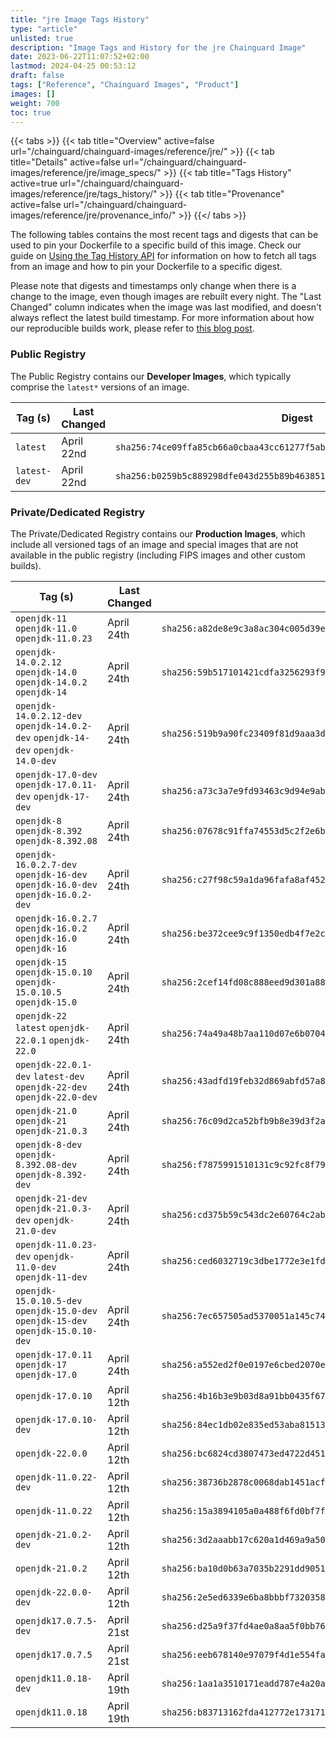 ```yaml
---
title: "jre Image Tags History"
type: "article"
unlisted: true
description: "Image Tags and History for the jre Chainguard Image"
date: 2023-06-22T11:07:52+02:00
lastmod: 2024-04-25 00:53:12
draft: false
tags: ["Reference", "Chainguard Images", "Product"]
images: []
weight: 700
toc: true
---
```


{{< tabs >}}
{{< tab title="Overview" active=false url="/chainguard/chainguard-images/reference/jre/" >}}
{{< tab title="Details" active=false url="/chainguard/chainguard-images/reference/jre/image_specs/" >}}
{{< tab title="Tags History" active=true url="/chainguard/chainguard-images/reference/jre/tags_history/" >}}
{{< tab title="Provenance" active=false url="/chainguard/chainguard-images/reference/jre/provenance_info/" >}}
{{</ tabs >}}

The following tables contains the most recent tags and digests that can be used to pin your Dockerfile to a specific build of this image. Check our guide on [Using the Tag History API](/chainguard/chainguard-images/using-the-tag-history-api/) for information on how to fetch all tags from an image and how to pin your Dockerfile to a specific digest.

Please note that digests and timestamps only change when there is a change to the image, even though images are rebuilt every night. The "Last Changed" column indicates when the image was last modified, and doesn't always reflect the latest build timestamp. For more information about how our reproducible builds work, please refer to [this blog post](https://www.chainguard.dev/unchained/reproducing-chainguards-reproducible-image-builds).

### Public Registry
The Public Registry contains our **Developer Images**, which typically comprise the `latest*` versions of an image.

| Tag (s)       | Last Changed | Digest                                                                    |
|---------------|--------------|---------------------------------------------------------------------------|
|  `latest`     | April 22nd   | `sha256:74ce09ffa85cb66a0cbaa43cc61277f5abcca7ba4b876b12186cbc03838bd6bf` |
|  `latest-dev` | April 22nd   | `sha256:b0259b5c889298dfe043d255b89b4638517813f0d2a99f94f351cc54b9faebfb` |


### Private/Dedicated Registry
The Private/Dedicated Registry contains our **Production Images**, which include all versioned tags of an image and special images that are not available in the public registry (including FIPS images and other custom builds).

| Tag (s)                                                                            | Last Changed | Digest                                                                    |
|------------------------------------------------------------------------------------|--------------|---------------------------------------------------------------------------|
|  `openjdk-11` `openjdk-11.0` `openjdk-11.0.23`                                     | April 24th   | `sha256:a82de8e9c3a8ac304c005d39ea5005460c464d253cf5614f58f4aaaa7ede4374` |
|  `openjdk-14.0.2.12` `openjdk-14.0` `openjdk-14.0.2` `openjdk-14`                  | April 24th   | `sha256:59b517101421cdfa3256293f98c1a3189125822df05d06ed671d248a85a80d37` |
|  `openjdk-14.0.2.12-dev` `openjdk-14.0.2-dev` `openjdk-14-dev` `openjdk-14.0-dev`  | April 24th   | `sha256:519b9a90fc23409f81d9aaa3d218b079a653a9f385cac2485ddba08458ca58be` |
|  `openjdk-17.0-dev` `openjdk-17.0.11-dev` `openjdk-17-dev`                         | April 24th   | `sha256:a73c3a7e9fd93463c9d94e9aba180993732568eb31edc3128bc0834a4e4f51a9` |
|  `openjdk-8` `openjdk-8.392` `openjdk-8.392.08`                                    | April 24th   | `sha256:07678c91ffa74553d5c2f2e6b6a3f338b218a4d9f726f844f95e9aac9e0af72d` |
|  `openjdk-16.0.2.7-dev` `openjdk-16-dev` `openjdk-16.0-dev` `openjdk-16.0.2-dev`   | April 24th   | `sha256:c27f98c59a1da96fafa8af452472f17ac6c9373a0209c0f0938c342ed5c82566` |
|  `openjdk-16.0.2.7` `openjdk-16.0.2` `openjdk-16.0` `openjdk-16`                   | April 24th   | `sha256:be372cee9c9f1350edb4f7e2c0fc91d9a9bf7bff3ffcd1220b31bbc5e5416867` |
|  `openjdk-15` `openjdk-15.0.10` `openjdk-15.0.10.5` `openjdk-15.0`                 | April 24th   | `sha256:2cef14fd08c888eed9d301a88ecd0e944c94a2dbe7dc597b58ea038255cd494e` |
|  `openjdk-22` `latest` `openjdk-22.0.1` `openjdk-22.0`                             | April 24th   | `sha256:74a49a48b7aa110d07e6b070417c3c23a917d6b81cd515b686c72c59bf766734` |
|  `openjdk-22.0.1-dev` `latest-dev` `openjdk-22-dev` `openjdk-22.0-dev`             | April 24th   | `sha256:43adfd19feb32d869abfd57a82ce3adc5fee606ed0793d21d979790c102e62cb` |
|  `openjdk-21.0` `openjdk-21` `openjdk-21.0.3`                                      | April 24th   | `sha256:76c09d2ca52bfb9b8e39d3f2a6ad49ca7cf5cde400f3605f3b26fd01f3cea427` |
|  `openjdk-8-dev` `openjdk-8.392.08-dev` `openjdk-8.392-dev`                        | April 24th   | `sha256:f7875991510131c9c92fc8f794f50af62a6dd02b4b1c123f9983adef9e977dc3` |
|  `openjdk-21-dev` `openjdk-21.0.3-dev` `openjdk-21.0-dev`                          | April 24th   | `sha256:cd375b59c543dc2e60764c2ab2238a30ae89e41a7d899420e8d1fba7e9e1f759` |
|  `openjdk-11.0.23-dev` `openjdk-11.0-dev` `openjdk-11-dev`                         | April 24th   | `sha256:ced6032719c3dbe1772e3e1fd2cd8d502f866e272364e608fd1f8820018a70e5` |
|  `openjdk-15.0.10.5-dev` `openjdk-15.0-dev` `openjdk-15-dev` `openjdk-15.0.10-dev` | April 24th   | `sha256:7ec657505ad5370051a145c74f232344fc14bdd2d179e43c5ed91e4de1e81a27` |
|  `openjdk-17.0.11` `openjdk-17` `openjdk-17.0`                                     | April 24th   | `sha256:a552ed2f0e0197e6cbed2070ee2be2a12ad83b138b17865b6de12e8b8c2f6a45` |
|  `openjdk-17.0.10`                                                                 | April 12th   | `sha256:4b16b3e9b03d8a91bb0435f67001754f82ff1fc65ab8d67b0114188a91acbb25` |
|  `openjdk-17.0.10-dev`                                                             | April 12th   | `sha256:84ec1db02e835ed53aba81513bc4e36d63f24fd728f2a68d4d830f6cd826fde6` |
|  `openjdk-22.0.0`                                                                  | April 12th   | `sha256:bc6824cd3807473ed4722d4519036f83b474ba332800daded94cefd178778850` |
|  `openjdk-11.0.22-dev`                                                             | April 12th   | `sha256:38736b2878c0068dab1451acfd6b7a79e4f471840f07066f7630a2c530847027` |
|  `openjdk-11.0.22`                                                                 | April 12th   | `sha256:15a3894105a0a488f6fd0bf7f877b62cbc8048606ef27cdb2a25468d3f10fa66` |
|  `openjdk-21.0.2-dev`                                                              | April 12th   | `sha256:3d2aaabb17c620a1d469a9a500d3095370bd43c95537cbc4875a642ad0d5ae2f` |
|  `openjdk-21.0.2`                                                                  | April 12th   | `sha256:ba10d0b63a7035b2291dd9051856e50be3517731ce6672cebc1f6daaba9d5ab8` |
|  `openjdk-22.0.0-dev`                                                              | April 12th   | `sha256:2e5ed6339e6ba8bbbf73203586d51b4a02549f75e9034b6a8f44930525d69162` |
|  `openjdk17.0.7.5-dev`                                                             | April 21st   | `sha256:d25a9f37fd4ae0a8aa5f0bb7675c9dfaa033e45ac0e4deb4a14e45aee3a4a62b` |
|  `openjdk17.0.7.5`                                                                 | April 21st   | `sha256:eeb678140e97079f4d1e554fa3575831329e78e1382605249ea8ea5558a96d11` |
|  `openjdk11.0.18-dev`                                                              | April 19th   | `sha256:1aa1a3510171eadd787e4a20ae76bef2ff04485d355e01dac1ddef5dbe70a2f2` |
|  `openjdk11.0.18`                                                                  | April 19th   | `sha256:b83713162fda412772e173171870d95621f170ffd46a629f880b44e9bca3a919` |

